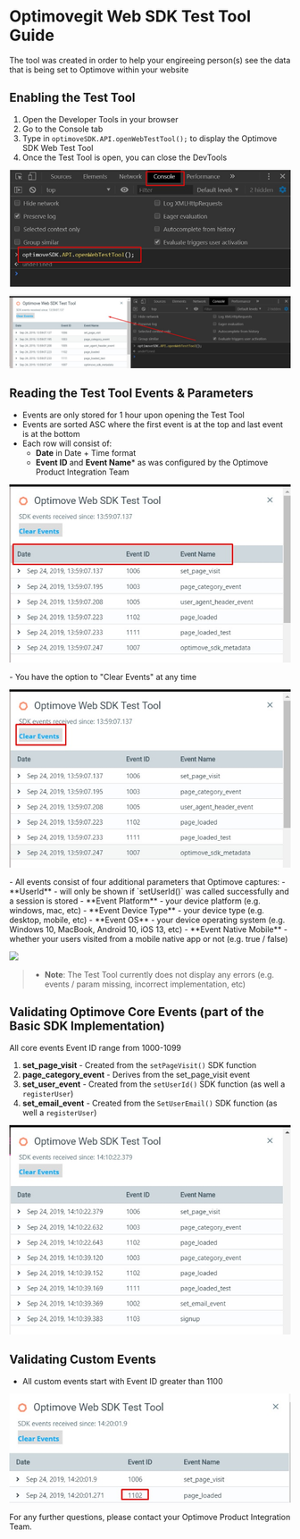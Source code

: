 # Optimovegit Web SDK Test Tool Guide
The tool was created in order to help your engireeing person(s) see the data that is being set to Optimove within your website

## Enabling the Test Tool
1. Open the Developer Tools in your browser
2. Go to the Console tab
3. Type in `optimoveSDK.API.openWebTestTool();` to display the Optimove SDK Web Test Tool
4. Once the Test Tool is open, you can close the DevTools
<p align="left"><img src="https://github.com/optimove-tech/Web-SDK-Integration-Guide/raw/maste/images/openWebTestTool-1.jpg?raw=true"></p>
<p align="left"><img src="https://github.com/optimove-tech/Web-SDK-Integration-Guide/raw/maste/images/openWebTestTool-2.jpg?raw=true"></p>

## Reading the Test Tool Events & Parameters
- Events are only stored for 1 hour upon opening the Test Tool
- Events are sorted ASC where the first event is at the top and last event is at the bottom
- Each row will consist of: 
    - **Date** in Date + Time format
    - **Event ID** and **Event Name*** as was configured by the Optimove Product Integration Team
<p align="left"><img src="https://github.com/optimove-tech/Web-SDK-Integration-Guide/raw/maste/images/openWebTestTool-3.jpg?raw=true"></p>
- You have the option to "Clear Events" at any time
<p align="left"><img src="https://github.com/optimove-tech/Web-SDK-Integration-Guide/raw/maste/images/openWebTestTool-4.jpg?raw=true"></p>
- All events consist of four additional parameters that Optimove captures:
    - **UserId** - will only be shown if `setUserId()` was called successfully and a session is stored
    - **Event Platform** - your device platform (e.g. windows, mac, etc)
    - **Event Device Type** - your device type (e.g. desktop, mobile, etc)
    - **Event OS** - your device operating system (e.g. Windows 10, MacBook, Android 10, iOS 13, etc)
    - **Event Native Mobile** - whether your users visited from a mobile native app or not (e.g. true / false)
<p align="left"><img src="https://github.com/optimove-tech/Web-SDK-Integration-Guide/raw/maste/images/openWebTestTool5-2.jpg?raw=true"></p>

>- **Note**: The Test Tool currently does not display any errors (e.g. events / param missing, incorrect implementation, etc)

## Validating Optimove Core Events (part of the Basic SDK Implementation)
All core events Event ID range from 1000-1099
1. **set_page_visit** - Created from the `setPageVisit()` SDK function
2. **page_category_event** - Derives from the set_page_visit event
3. **set_user_event** - Created from the `setUserId()` SDK function (as well a `registerUser`)
4. **set_email_event** - Created from the `SetUserEmail()` SDK function  (as well a `registerUser`)
<p align="left"><img src="https://github.com/optimove-tech/Web-SDK-Integration-Guide/raw/maste/images/openWebTestTool-6.jpg?raw=true"></p>

## Validating Custom Events
- All custom events start with Event ID greater than 1100
<p align="left"><img src="https://github.com/optimove-tech/Web-SDK-Integration-Guide/raw/maste/images/openWebTestTool-7.jpg?raw=true"></p>

For any further questions, please contact your Optimove Product Integration Team.